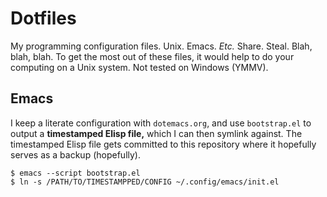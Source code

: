 # Dotfiles
My programming configuration files. Unix. Emacs. _Etc._ Share. Steal. Blah,
blah, blah. To get the most out of these files, it would help to do your
computing on a Unix system. Not tested on Windows (YMMV).

## Emacs
I keep a literate configuration with `dotemacs.org`, and use `bootstrap.el` to
output a __timestamped Elisp file,__ which I can then symlink against. The
timestamped Elisp file gets committed to this repository where it hopefully
serves as a backup (hopefully).

``` shell
$ emacs --script bootstrap.el
$ ln -s /PATH/TO/TIMESTAMPPED/CONFIG ~/.config/emacs/init.el
```
